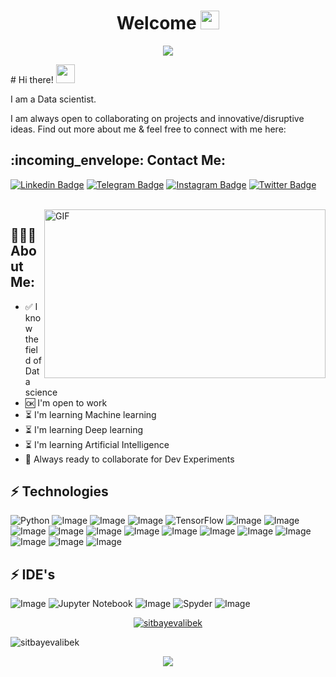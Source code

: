 <h1 align="center">Welcome <img src="https://raw.githubusercontent.com/aemmadi/aemmadi/master/wave.gif" width="30px"></h1>
<p align="center">
  <a href="https://github.com/sitbayevalibek">
    </a>
</p>

<p align="center">
  <!-- Typing SVG by DenverCoder1 - https://github.com/DenverCoder1/readme-typing-svg -->
  <a href="https://github.com/sitbayevalibek/readme-typing-svg">
    <img src="https://readme-typing-svg.demolab.com/?lines=I'm%20a%20Data%20scientist;I'm%20learning;Machine%20learning;Deep%20learning;Artificial%20Intelligence;Always%20learning%20new%20things&font=Fira%20Code&center=true&width=440&height=45&color=f75c7e&vCenter=true&pause=1000&size=22" /></a>
</p>
# Hi there! <img src="https://raw.githubusercontent.com/aemmadi/aemmadi/master/wave.gif" width="30px">

I am a Data scientist. </br>

I am always open to collaborating on projects and innovative/disruptive ideas. Find out more about me & feel free to connect with me here:
<h2 align="left">:incoming_envelope: Contact Me:</h2>

[![Linkedin Badge](https://img.shields.io/badge/-Alibek_Sitbayev-0a66c2?style=flat-square&logo=Linkedin&logoColor=white&link=https://www.linkedin.com/in/sitbayevalibek-251954274/)](https://www.linkedin.com/in/sitbayevalibek-251954274/) 
[![Telegram Badge](https://img.shields.io/badge/@sitbayevalibek-28a7e8?style=flat-square&logo=telegram&logoColor=white&link=https://t.me/sitbayevalibek)](https://t.me/sitbayevalibek) 
[![Instagram Badge](https://img.shields.io/badge/@sitbayevalibek-fe0965?style=flat-square&logo=instagram&logoColor=white&link=https://www.instagram.com/sitvayevalibek)](https://www.instagram.com/sitvayevalibek) 
[![Twitter Badge](https://img.shields.io/badge/@sitbayevalibek-1d9bf0?style=flat-square&logo=twitter&logoColor=white&link=https://twitter.com/sitbayevalibek)](https://twitter.com/sitbayevalibek) 

<br />
<img align="right" height="270px" width="450px" alt="GIF" src="https://media.giphy.com/media/3FjEPbKqEPhPpmC8uY/giphy.gif" />
  
<h2 align="left">👨🏻‍💻 About Me:</h2>

- :white_check_mark: I know the field of Data science
- :ok: I'm open to work
- :hourglass_flowing_sand:  I'm learning Machine learning 
- :hourglass_flowing_sand:  I'm learning Deep learning 
- :hourglass_flowing_sand:  I'm learning Artificial Intelligence
- :rocket: Always ready to collaborate for Dev Experiments

## ⚡ Technologies
![Python](https://img.shields.io/badge/python-3670A0?style=for-the-badge&logo=python&logoColor=ffdd54)
![Image](https://img.shields.io/badge/Pandas-323330?style=for-the-badge&logo=pandas&logoColor=F7DF1E)
![Image](https://img.shields.io/badge/Numpy-005C84?style=for-the-badge&logo=numpy&logoColor=white)
![Image](https://img.shields.io/badge/PyTorch-EE4C2C?style=for-the-badge&logo=pytorch&logoColor=white)
![TensorFlow](https://img.shields.io/badge/TensorFlow-%23FF6F00.svg?style=for-the-badge&logo=TensorFlow&logoColor=white)
![Image](https://img.shields.io/badge/Data%20science-323330?style=for-the-badge&logo=datascience&logoColor=F7DF1E)
![Image](https://img.shields.io/badge/Machine%20leearning-%23DD0031.svg?&style=for-the-badge&logo=machinelearning&logoColor=white)
![Image](https://img.shields.io/badge/-Deep%20learning-311C87?style=for-the-badge&logo=deeplearning)
![Image](https://img.shields.io/badge/scikit_learn-F7931E?style=for-the-badge&logo=scikit-learn&logoColor=white)
![Image](https://img.shields.io/badge/Artificial%20Intelligence-F05032?style=for-the-badge&logo=artificialintelligence&logoColor=white)
![Image](https://img.shields.io/badge/Data%20analysis-FCC624?style=for-the-badge&logo=dataanalysis&logoColor=black)
![Image](https://img.shields.io/badge/Data%20Visualization-009639?style=for-the-badge&logo=datavisualization&logoColor=white)
![Image](https://img.shields.io/badge/-HTML5-E34F26?style=for-the-badge&logo=html5&logoColor=white)
![Image](https://img.shields.io/badge/-CSS3-1572B6?style=for-the-badge&logo=css3)
![Image](https://img.shields.io/badge/Git-F05032?style=for-the-badge&logo=git&logoColor=white)
![Image](https://img.shields.io/badge/Figma-00C58E?style=for-the-badge&logo=figma&logoColor=white)
![Image](https://img.shields.io/badge/Google%20Sheets-34A853?style=for-the-badge&logo=google-sheets&logoColor=white)
![Image](	https://img.shields.io/badge/Microsoft_Office-D83B01?style=for-the-badge&logo=microsoft-office&logoColor=white)
## ⚡ IDE's
![Image](https://img.shields.io/badge/Colab-F9AB00?style=for-the-badge&logo=googlecolab&color=525252)
![Jupyter Notebook](https://img.shields.io/badge/jupyter-%23FA0F00.svg?style=for-the-badge&logo=jupyter&logoColor=white)
![Image](https://img.shields.io/badge/PyCharm-000000.svg?&style=for-the-badge&logo=PyCharm&logoColor=white)
![Spyder](https://img.shields.io/badge/Spyder-838485?style=for-the-badge&logo=spyder%20ide&logoColor=maroon)
![Image](https://img.shields.io/badge/Visual_Studio_Code-0078D4?style=for-the-badge&logo=visual%20studio%20code&logoColor=white)
<p align="center"> <a href="https://github.com/ryo-ma/github-profile-trophy"><img src="https://github-profile-trophy.vercel.app/?username=sitbayevalibek&theme=onestar&row=1&margin-w=15&margin-h=15&no-bg=true" alt="sitbayevalibek" /></a> </p>
<p align="left"> <img src="https://komarev.com/ghpvc/?username=sitbayevalibek&label=Profile%20views&color=0e75b6&style=flat" alt="sitbayevalibek" /> </p>
<p align="center">
  <a href="https://github.com/sitbayevalibek">
    <img src="http://github-profile-summary-cards.vercel.app/api/cards/profile-details?username=sitbayevalibek&theme=transparent" />
  </a>
</p>
